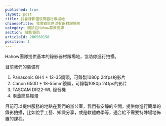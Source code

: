 ```yaml
---
published: true
layout: post
title: 我會錄影但沒有器材跟場地
chineseTitle: 我會錄影但沒有器材跟場地
category: 關於在Hahow募資開課
section: 錄影協助
articleId: 206560158
position: 1
---
```


Hahow團隊提供基本的錄影器材跟場地，協助你進行拍攝。

目前我們的裝備有

1. Panasonic GH4 + 12-35鏡頭，可錄製1080p 24fps的影片
2. Canon 650D + 18-55mm鏡頭，可錄製1080p 24fps的影片
3. TASCAM DR22-WL 錄音機
4. 兩盞簡易棚燈

目前可以提供服務的地點在我們的辦公室，我們有安靜的空間，提供你進行簡單的錄影拍攝，比如說手工藝、知識分享，或是軟體教學等，適合給不需要特殊場地佈置的課程。
